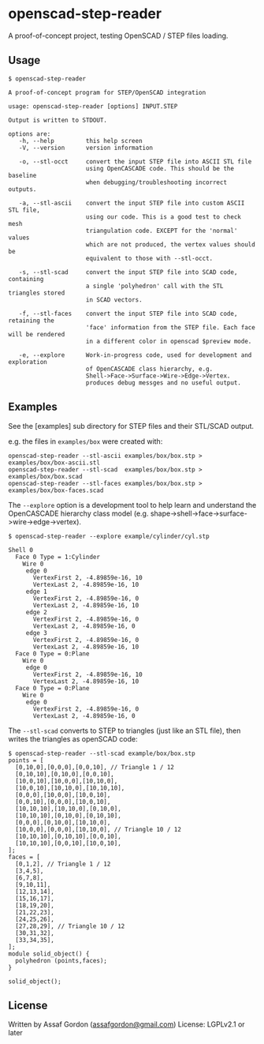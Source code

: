 # openscad-step-reader

A proof-of-concept project, testing OpenSCAD / STEP files loading.

## Usage


    $ openscad-step-reader
    
    A proof-of-concept program for STEP/OpenSCAD integration
    
    usage: openscad-step-reader [options] INPUT.STEP
    
    Output is written to STDOUT.
    
    options are:
       -h, --help         this help screen
       -V, --version      version information
    
       -o, --stl-occt     convert the input STEP file into ASCII STL file
                          using OpenCASCADE code. This should be the baseline
                          when debugging/troubleshooting incorrect outputs.
    
       -a, --stl-ascii    convert the input STEP file into custom ASCII STL file,
                          using our code. This is a good test to check mesh
                          triangulation code. EXCEPT for the 'normal' values
                          which are not produced, the vertex values should be
                          equivalent to those with --stl-occt.
    
       -s, --stl-scad     convert the input STEP file into SCAD code, containing
                          a single 'polyhedron' call with the STL triangles stored
                          in SCAD vectors.
    
       -f, --stl-faces    convert the input STEP file into SCAD code, retaining the
                          'face' information from the STEP file. Each face will be rendered
                          in a different color in openscad $preview mode.
    
       -e, --explore      Work-in-progress code, used for development and exploration
                          of OpenCASCADE class hierarchy, e.g.
                          Shell->Face->Surface->Wire->Edge->Vertex.
                          produces debug messges and no useful output.


## Examples

See the [examples] sub directory for STEP files and their STL/SCAD output.

e.g. the files in `examples/box` were created with:

    openscad-step-reader --stl-ascii examples/box/box.stp > examples/box/box-ascii.stl
    openscad-step-reader --stl-scad  examples/box/box.stp > examples/box/box.scad
    openscad-step-reader --stl-faces examples/box/box.stp > examples/box/box-faces.scad


The `--explore` option is a development tool to help learn
and understand the OpenCASCADE hierarchy class model (e.g.
shape->shell->face->surface->wire->edge->vertex).

    $ openscad-step-reader --explore example/cylinder/cyl.stp

    Shell 0
      Face 0 Type = 1:Cylinder
        Wire 0
         edge 0
           VertexFirst 2, -4.89859e-16, 10
           VertexLast 2, -4.89859e-16, 10
         edge 1
           VertexFirst 2, -4.89859e-16, 0
           VertexLast 2, -4.89859e-16, 10
         edge 2
           VertexFirst 2, -4.89859e-16, 0
           VertexLast 2, -4.89859e-16, 0
         edge 3
           VertexFirst 2, -4.89859e-16, 0
           VertexLast 2, -4.89859e-16, 10
      Face 0 Type = 0:Plane
        Wire 0
         edge 0
           VertexFirst 2, -4.89859e-16, 10
           VertexLast 2, -4.89859e-16, 10
      Face 0 Type = 0:Plane
        Wire 0
         edge 0
           VertexFirst 2, -4.89859e-16, 0
           VertexLast 2, -4.89859e-16, 0


The `--stl-scad` converts to STEP to triangles (just like an STL file),
then writes the triangles as openSCAD code:

    $ openscad-step-reader --stl-scad example/box/box.stp
    points = [
      [0,10,0],[0,0,0],[0,0,10], // Triangle 1 / 12
      [0,10,10],[0,10,0],[0,0,10],
      [10,0,10],[10,0,0],[10,10,0],
      [10,0,10],[10,10,0],[10,10,10],
      [0,0,0],[10,0,0],[10,0,10],
      [0,0,10],[0,0,0],[10,0,10],
      [10,10,10],[10,10,0],[0,10,0],
      [10,10,10],[0,10,0],[0,10,10],
      [0,0,0],[0,10,0],[10,10,0],
      [10,0,0],[0,0,0],[10,10,0], // Triangle 10 / 12
      [10,10,10],[0,10,10],[0,0,10],
      [10,10,10],[0,0,10],[10,0,10],
    ];
    faces = [
      [0,1,2], // Triangle 1 / 12
      [3,4,5],
      [6,7,8],
      [9,10,11],
      [12,13,14],
      [15,16,17],
      [18,19,20],
      [21,22,23],
      [24,25,26],
      [27,28,29], // Triangle 10 / 12
      [30,31,32],
      [33,34,35],
    ];
    module solid_object() {
      polyhedron (points,faces);
    }

    solid_object();


## License

Written by Assaf Gordon (assafgordon@gmail.com)
License: LGPLv2.1 or later

